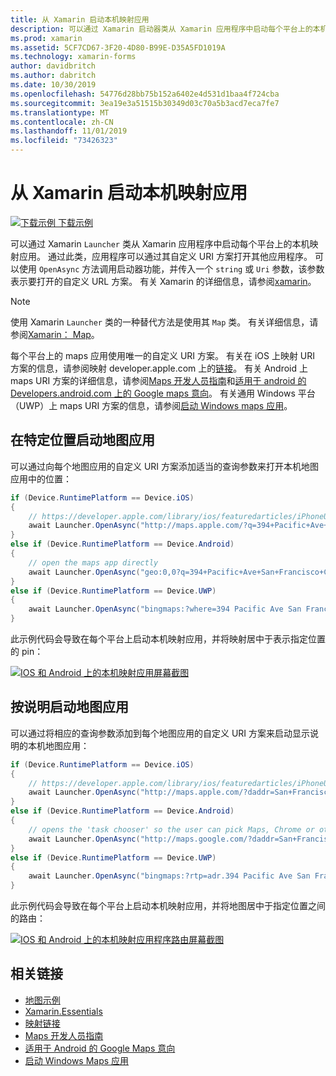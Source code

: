 ```yaml
---
title: 从 Xamarin 启动本机映射应用
description: 可以通过 Xamarin 启动器类从 Xamarin 应用程序中启动每个平台上的本机地图应用。
ms.prod: xamarin
ms.assetid: 5CF7CD67-3F20-4D80-B99E-D35A5FD1019A
ms.technology: xamarin-forms
author: davidbritch
ms.author: dabritch
ms.date: 10/30/2019
ms.openlocfilehash: 54776d28bb75b152a6402e4d531d1baa4f724cba
ms.sourcegitcommit: 3ea19e3a51515b30349d03c70a5b3acd7eca7fe7
ms.translationtype: MT
ms.contentlocale: zh-CN
ms.lasthandoff: 11/01/2019
ms.locfileid: "73426323"
---
```

# <a name="launch-the-native-map-app-from-xamarinforms"></a>从 Xamarin 启动本机映射应用

[![下载示例](~/media/shared/download.png) 下载示例](https://docs.microsoft.com/samples/xamarin/xamarin-forms-samples/workingwithmaps)

可以通过 Xamarin `Launcher` 类从 Xamarin 应用程序中启动每个平台上的本机映射应用。 通过此类，应用程序可以通过其自定义 URI 方案打开其他应用程序。 可以使用 `OpenAsync` 方法调用启动器功能，并传入一个 `string` 或 `Uri` 参数，该参数表示要打开的自定义 URL 方案。 有关 Xamarin 的详细信息，请参阅[xamarin](~/essentials/index.md?context=xamarin/xamarin-forms)。

> [!NOTE]
> 使用 Xamarin `Launcher` 类的一种替代方法是使用其 `Map` 类。 有关详细信息，请参阅[Xamarin： Map](~/essentials/maps.md?context=xamarin/xamarin-forms)。

每个平台上的 maps 应用使用唯一的自定义 URI 方案。 有关在 iOS 上映射 URI 方案的信息，请参阅映射 developer.apple.com 上的[链接](https://developer.apple.com/library/archive/featuredarticles/iPhoneURLScheme_Reference/MapLinks/MapLinks.html)。 有关 Android 上 maps URI 方案的详细信息，请参阅[Maps 开发人员指南](https://developer.android.com/guide/components/intents-common.html#Maps)和[适用于 android 的 Developers.android.com 上的 Google maps 意向](https://developers.google.com/maps/documentation/urls/android-intents)。 有关通用 Windows 平台（UWP）上 maps URI 方案的信息，请参阅[启动 Windows maps 应用](/windows/uwp/launch-resume/launch-maps-app)。

## <a name="launch-the-map-app-at-a-specific-location"></a>在特定位置启动地图应用

可以通过向每个地图应用的自定义 URI 方案添加适当的查询参数来打开本机地图应用中的位置：

```csharp
if (Device.RuntimePlatform == Device.iOS)
{
    // https://developer.apple.com/library/ios/featuredarticles/iPhoneURLScheme_Reference/MapLinks/MapLinks.html
    await Launcher.OpenAsync("http://maps.apple.com/?q=394+Pacific+Ave+San+Francisco+CA");
}
else if (Device.RuntimePlatform == Device.Android)
{
    // open the maps app directly
    await Launcher.OpenAsync("geo:0,0?q=394+Pacific+Ave+San+Francisco+CA");
}
else if (Device.RuntimePlatform == Device.UWP)
{
    await Launcher.OpenAsync("bingmaps:?where=394 Pacific Ave San Francisco CA");
}
```

此示例代码会导致在每个平台上启动本机映射应用，并将映射居中于表示指定位置的 pin：

[![IOS 和 Android 上的本机映射应用屏幕截图](native-map-app-images/location.png "本机映射应用")](native-map-app-images/location-large.png#lightbox "本机映射应用")

## <a name="launch-the-map-app-with-directions"></a>按说明启动地图应用

可以通过将相应的查询参数添加到每个地图应用的自定义 URI 方案来启动显示说明的本机地图应用：

```csharp
if (Device.RuntimePlatform == Device.iOS)
{
    // https://developer.apple.com/library/ios/featuredarticles/iPhoneURLScheme_Reference/MapLinks/MapLinks.html
    await Launcher.OpenAsync("http://maps.apple.com/?daddr=San+Francisco,+CA&saddr=cupertino");
}
else if (Device.RuntimePlatform == Device.Android)
{
    // opens the 'task chooser' so the user can pick Maps, Chrome or other mapping app
    await Launcher.OpenAsync("http://maps.google.com/?daddr=San+Francisco,+CA&saddr=Mountain+View");
}
else if (Device.RuntimePlatform == Device.UWP)
{
    await Launcher.OpenAsync("bingmaps:?rtp=adr.394 Pacific Ave San Francisco CA~adr.One Microsoft Way Redmond WA 98052");
}
```

此示例代码会导致在每个平台上启动本机映射应用，并将地图居中于指定位置之间的路由：

[![IOS 和 Android 上的本机映射应用程序路由屏幕截图](native-map-app-images/directions.png "本机地图应用程序方向")](native-map-app-images/directions-large.png#lightbox "本机地图应用程序方向")

## <a name="related-links"></a>相关链接

- [地图示例](https://docs.microsoft.com/samples/xamarin/xamarin-forms-samples/workingwithmaps)
- [Xamarin.Essentials](~/essentials/index.md?context=xamarin/xamarin-forms)
- [映射链接](https://developer.apple.com/library/archive/featuredarticles/iPhoneURLScheme_Reference/MapLinks/MapLinks.html)
- [Maps 开发人员指南](https://developer.android.com/guide/components/intents-common.html#Maps)
- [适用于 Android 的 Google Maps 意向](https://developers.google.com/maps/documentation/)
- [启动 Windows Maps 应用](/windows/uwp/launch-resume/launch-maps-app)

